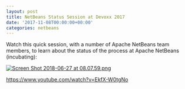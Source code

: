 ```yaml
---
layout: post
title: NetBeans Status Session at Devoxx 2017
date: '2017-11-08T00:00:00+00:00'
categories: netbeans
---
```

Watch this quick session, with a number of Apache NetBeans team members, to learn about the status of the process at Apache NetBeans (incubating):
<p><a href="https://www.youtube.com/watch?v=EkfX-W0tgNo"><img src="https://blogs.apache.org/netbeans/mediaresource/14a92b2e-7146-42c4-934d-fb7b325297cc?t=true" alt="Screen Shot 2018-06-27 at 08.07.59.png"></img></a></p>
<p>
<a href="https://www.youtube.com/watch?v=EkfX-W0tgNo">https://www.youtube.com/watch?v=EkfX-W0tgNo</a>
